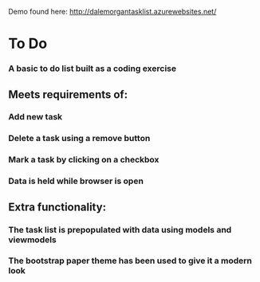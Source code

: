 Demo found here:
http://dalemorgantasklist.azurewebsites.net/

# To Do
### A basic to do list built as a coding exercise

## Meets requirements of:
### Add new task
### Delete a task using a remove button
### Mark a task by clicking on a checkbox
### Data is held while browser is open

## Extra functionality:
### The task list is prepopulated with data using models and viewmodels
### The bootstrap paper theme has been used to give it a modern look

